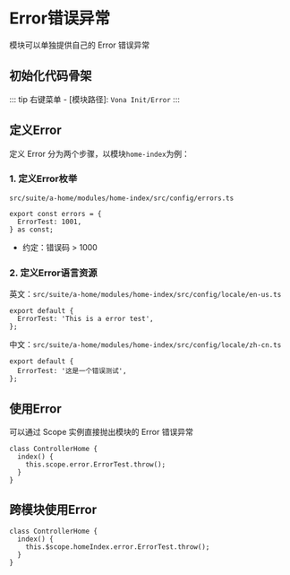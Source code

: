 # Error错误异常

模块可以单独提供自己的 Error 错误异常

## 初始化代码骨架

::: tip
右键菜单 - [模块路径]: `Vona Init/Error`
:::

## 定义Error

定义 Error 分为两个步骤，以模块`home-index`为例：

### 1. 定义Error枚举

`src/suite/a-home/modules/home-index/src/config/errors.ts`

```typescript{2}
export const errors = {
  ErrorTest: 1001,
} as const;
```

- 约定：错误码 > 1000

### 2. 定义Error语言资源

英文：`src/suite/a-home/modules/home-index/src/config/locale/en-us.ts`

```typescript{2}
export default {
  ErrorTest: 'This is a error test',
};
```

中文：`src/suite/a-home/modules/home-index/src/config/locale/zh-cn.ts`

```typescript{2}
export default {
  ErrorTest: '这是一个错误测试',
};
```

## 使用Error

可以通过 Scope 实例直接抛出模块的 Error 错误异常

```typescript{3}
class ControllerHome {
  index() {
    this.scope.error.ErrorTest.throw();
  }
}
```

## 跨模块使用Error

```typescript{3}
class ControllerHome {
  index() {
    this.$scope.homeIndex.error.ErrorTest.throw();
  }
}
```
